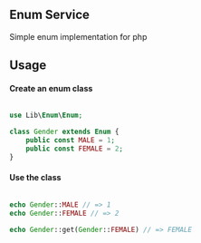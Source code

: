 ## Enum Service

Simple enum implementation for php

## Usage

#### Create an enum class

```php

use Lib\Enum\Enum;

class Gender extends Enum {
    public const MALE = 1;
    public const FEMALE = 2;
}

```

#### Use the class

```php

echo Gender::MALE // => 1
echo Gender::FEMALE // => 2

echo Gender::get(Gender::FEMALE) // => FEMALE

```
